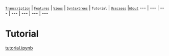 <a name="start"></a>
[<small>`Transcription`</small>](../docs/transcription.md#start) | [<small>`Features`</small>](../docs/features.md#start) | [<small>`Views`</small>](../docs/views.md#start) | [<small>`Syntaxtrees`</small>](../docs/syntaxtrees.md#start) | <small>`Tutorial`</small> | [<small>`Usecases`</small>](../docs/usecases/README.md#start) |[<small>`About`</small>](../docs/about.md#start)
---  | --- | --- | --- | --- | --- | ---

# Tutorial

[tutorial.ipynb](https://nbviewer.org/github/saulocantanhede/tfgreek2/tree/main/tutorial/tutorial.ipynb)


